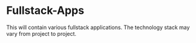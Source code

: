 # Fullstack-Apps
This will contain various fullstack applications. The technology stack may vary from project to project.
